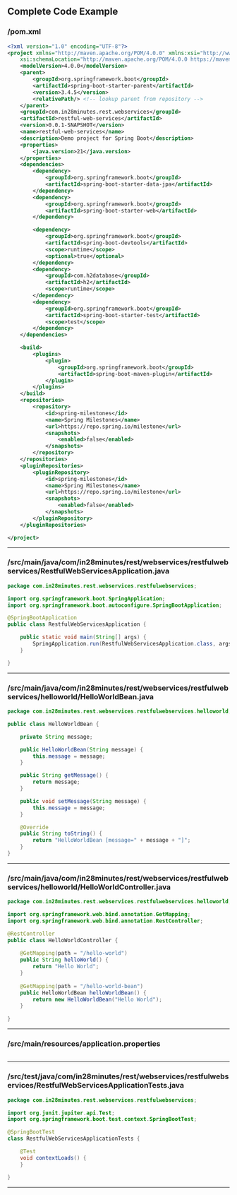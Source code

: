 <!---
Current Directory : /Users/ranga/Ranga/git/00.courses/spring-microservices-v2/02.restful-web-services
-->

## Complete Code Example


### /pom.xml

```xml
<?xml version="1.0" encoding="UTF-8"?>
<project xmlns="http://maven.apache.org/POM/4.0.0" xmlns:xsi="http://www.w3.org/2001/XMLSchema-instance"
	xsi:schemaLocation="http://maven.apache.org/POM/4.0.0 https://maven.apache.org/xsd/maven-4.0.0.xsd">
	<modelVersion>4.0.0</modelVersion>
	<parent>
		<groupId>org.springframework.boot</groupId>
		<artifactId>spring-boot-starter-parent</artifactId>
		<version>3.4.5</version>
		<relativePath/> <!-- lookup parent from repository -->
	</parent>
	<groupId>com.in28minutes.rest.webservices</groupId>
	<artifactId>restful-web-services</artifactId>
	<version>0.0.1-SNAPSHOT</version>
	<name>restful-web-services</name>
	<description>Demo project for Spring Boot</description>
	<properties>
		<java.version>21</java.version>
	</properties>
	<dependencies>
		<dependency>
			<groupId>org.springframework.boot</groupId>
			<artifactId>spring-boot-starter-data-jpa</artifactId>
		</dependency>
		<dependency>
			<groupId>org.springframework.boot</groupId>
			<artifactId>spring-boot-starter-web</artifactId>
		</dependency>

		<dependency>
			<groupId>org.springframework.boot</groupId>
			<artifactId>spring-boot-devtools</artifactId>
			<scope>runtime</scope>
			<optional>true</optional>
		</dependency>
		<dependency>
			<groupId>com.h2database</groupId>
			<artifactId>h2</artifactId>
			<scope>runtime</scope>
		</dependency>
		<dependency>
			<groupId>org.springframework.boot</groupId>
			<artifactId>spring-boot-starter-test</artifactId>
			<scope>test</scope>
		</dependency>
	</dependencies>

	<build>
		<plugins>
			<plugin>
				<groupId>org.springframework.boot</groupId>
				<artifactId>spring-boot-maven-plugin</artifactId>
			</plugin>
		</plugins>
	</build>
	<repositories>
		<repository>
			<id>spring-milestones</id>
			<name>Spring Milestones</name>
			<url>https://repo.spring.io/milestone</url>
			<snapshots>
				<enabled>false</enabled>
			</snapshots>
		</repository>
	</repositories>
	<pluginRepositories>
		<pluginRepository>
			<id>spring-milestones</id>
			<name>Spring Milestones</name>
			<url>https://repo.spring.io/milestone</url>
			<snapshots>
				<enabled>false</enabled>
			</snapshots>
		</pluginRepository>
	</pluginRepositories>

</project>
```
---

### /src/main/java/com/in28minutes/rest/webservices/restfulwebservices/RestfulWebServicesApplication.java

```java
package com.in28minutes.rest.webservices.restfulwebservices;

import org.springframework.boot.SpringApplication;
import org.springframework.boot.autoconfigure.SpringBootApplication;

@SpringBootApplication
public class RestfulWebServicesApplication {

	public static void main(String[] args) {
		SpringApplication.run(RestfulWebServicesApplication.class, args);
	}

}
```
---

### /src/main/java/com/in28minutes/rest/webservices/restfulwebservices/helloworld/HelloWorldBean.java

```java
package com.in28minutes.rest.webservices.restfulwebservices.helloworld;

public class HelloWorldBean {

	private String message;

	public HelloWorldBean(String message) {
		this.message = message;
	}

	public String getMessage() {
		return message;
	}

	public void setMessage(String message) {
		this.message = message;
	}

	@Override
	public String toString() {
		return "HelloWorldBean [message=" + message + "]";
	}
}
```
---

### /src/main/java/com/in28minutes/rest/webservices/restfulwebservices/helloworld/HelloWorldController.java

```java
package com.in28minutes.rest.webservices.restfulwebservices.helloworld;

import org.springframework.web.bind.annotation.GetMapping;
import org.springframework.web.bind.annotation.RestController;

@RestController
public class HelloWorldController {
	
	@GetMapping(path = "/hello-world")
	public String helloWorld() {
		return "Hello World"; 
	}
	
	@GetMapping(path = "/hello-world-bean")
	public HelloWorldBean helloWorldBean() {
		return new HelloWorldBean("Hello World"); 
	}
	
}
```
---

### /src/main/resources/application.properties

```properties

```
---

### /src/test/java/com/in28minutes/rest/webservices/restfulwebservices/RestfulWebServicesApplicationTests.java

```java
package com.in28minutes.rest.webservices.restfulwebservices;

import org.junit.jupiter.api.Test;
import org.springframework.boot.test.context.SpringBootTest;

@SpringBootTest
class RestfulWebServicesApplicationTests {

	@Test
	void contextLoads() {
	}

}
```
---

